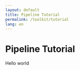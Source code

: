 ```yaml
---
layout: default
title: Pipeline Tutorial
permalink: /toolkit/tutorial
lang: en
---
```


# Pipeline Tutorial
Hello world
